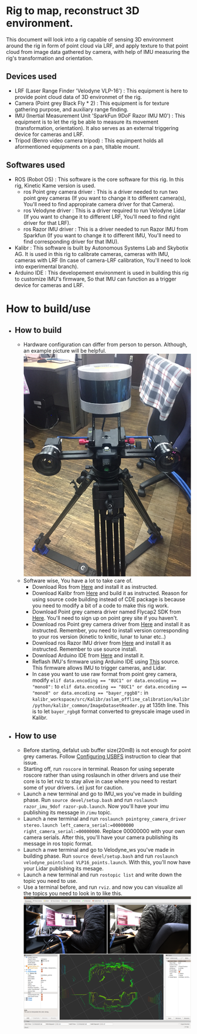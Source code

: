 # Rig to map, reconstruct 3D environment.
This document will look into a rig capable of sensing 3D environment around the rig in form of point cloud via LRF, and apply texture to that point cloud from image data gathered by camera, with help of IMU measuring the rig's transformation and orientation.

## Devices used
- LRF (Laser Range Finder 'Velodyne VLP-16') : This equipment is here to provide point cloud data of 3D environmet of the rig.
- Camera (Point grey Black Fly * 2) : This equipment is for texture gathering purpose, and auxiliary range finding. 
- IMU (Inertial Measurement Unit 'SparkFun 9DoF Razor IMU M0') : This equipment is to let the rig be able to measure its movement (transformation, orientation). It also serves as an external triggering device for cameras and LRF.
- Tripod (Benro video camera tripod) : This equimpent holds all aformentioned equipments on a pan, tiltable mount.

## Softwares used
- ROS (Robot OS) : This software is the core software for this rig. In this rig, Kinetic Kame version is used.
  - ros Point grey camera driver : This is a driver needed to run two point grey cameras (If you want to change it to different camera(s), You'll need to find appropirate camera driver for that Camera).
  - ros Velodyne driver : This is a driver required to run Velodyne Lidar (If you want to change it to different LRF, You'll need to find right driver for that LRF).
  - ros Razor IMU driver : This is a driver needed to run Razor IMU from Sparkfun (If you want to change it to different IMU, You'll need to find corresponding driver for that IMU).
- Kalibr : This software is built by Autonomous Systems Lab and Skybotix AG. It is used in this rig to calibrate cameras, cameras with IMU, cameras with LRF (In case of camera-LRF calibration, You'll need to look into experimental branch).
- Arduino IDE : This developement environment is used in building this rig to customize IMU's firmware, So that IMU can function as a trigger device for cameras and LRF.

# How to build/use
- ## How to build
     - Hardware configuration can differ from person to person. Although, an example picture will be helpful.
     ![NEW_RIG](https://github.com/KnoxKang/KnoxKang-Company-work/blob/master/Images/NEW_RIG.jpeg?raw=true)
     - Software wise, You have a lot to take care of.
       - Download Ros from [Here](http://wiki.ros.org/kinetic/Installation) and install it as instructed.
       - Download Kalibr from [Here](https://github.com/ethz-asl/kalibr/wiki/installation#b-building-from-source) and build it as instructed. Reason for using source code building instead of CDE package is because you need to modify a bit of a code to make this rig work.
       - Download Point grey camera driver named Flycap2 SDK from [Here](https://www.ptgrey.com/support/downloads). You'll need to sign up on point grey site if you haven't.
       - Download ros Point grey camera driver from [Here](http://wiki.ros.org/pointgrey_camera_driver) and install it as instructed. Remember, you need to install version corresponding to your ros version (kinetic to knitic, lunar to lunar etc..)
       - Download ros Razor IMU driver from [Here](http://wiki.ros.org/razor_imu_9dof) and install it as instructed. Remember to use source install.
       - Download Arduino IDE from [Here](https://www.arduino.cc/en/Main/Software) and install it.
       - Reflash IMU's firmware using Arduino IDE using [This](https://github.com/KnoxKang/KnoxKang-Company-work/blob/master/Razor_AHRS.ino) source. This firmware allows IMU to trigger cameras, and Lidar.
       - In case you want to use raw format from point grey camera, modify  `elif data.encoding == "8UC1" or data.encoding == "mono8":` to `elif data.encoding == "8UC1" or data.encoding == "mono8" or data.encoding == "bayer_rggb8":` in `kalibr_workspace/src/Kalibr/aslam_offline_calibration/kalibr/python/kalibr_common/ImageDatasetReader.py` at 135th line. This is to let `bayer_rgbg8` format converted to greyscale image used in Kalibr.
- ## How to use
     - Before starting, defalut usb buffer size(20mB) is not enough for point grey cameras. Follow [Configuring USBFS](https://www.ptgrey.com/tan/10685) instruction to clear that issue.
     - Starting off, run `roscore` in terminal. Reason for using seperate roscore rather than using roslaunch in other drivers and use their core is to let rviz to stay alive in case where you need to restart some of your drivers. i.e) just for caution.
     - Launch a new terminal and go to IMU_ws you've made in building phase. Run `source devel/setup.bash` and run `roslaunch razor_imu_9dof razor-pub.launch`. Now you'll have your imu publishing its message in `/imu` topic.
     - Launch a new terminal and run `roslaunch pointgrey_camera_driver stereo.launch left_camera_serial:=00000000 right_camera_serial:=00000000`. Replace 00000000 with your own camera serials. After this, you'll have your camera publishing its message in ros topic format.
     - Launch a nwe terminal and go to Velodyne_ws you've made in building phase. Run `source devel/setup.bash` and run `roslaunch velodyne_pointcloud VLP16_points.launch`. With this, you'll now have your Lidar publishing its mesage.
     - Launch a new terminal and run `rostopic list` and write down the topic you need to use. 
     - Use a terminal before, and run `rviz`. and now you can visualize all the topics you need to look in to like this. ![new_rig](https://raw.githubusercontent.com/KnoxKang/KnoxKang-Company-work/master/Images/New_Rig.png)
